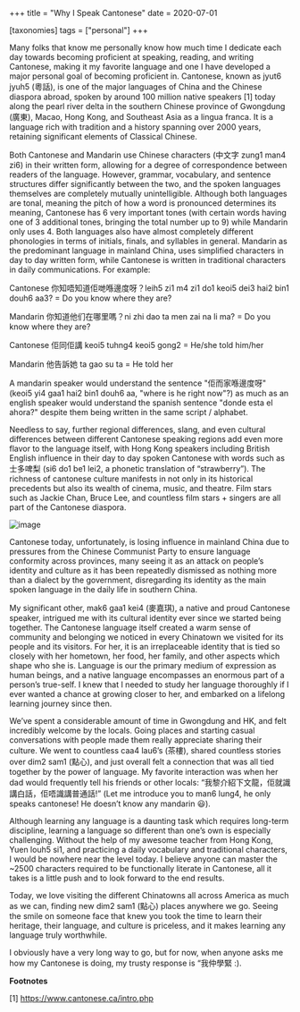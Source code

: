 +++
title = "Why I Speak Cantonese"
date = 2020-07-01

[taxonomies]
tags = ["personal"]
+++

Many folks that know me personally know how much time I dedicate each day towards becoming proficient at speaking, reading, and writing Cantonese, making it my favorite language and one I have developed a major personal goal of becoming proficient in. Cantonese, known as jyut6 jyuh5 (粵話), is one of the major languages of China and the Chinese diaspora abroad, spoken by around 100 million native speakers [1] today along the pearl river delta in the southern Chinese province of Gwongdung (廣東), Macao, Hong Kong, and Southeast Asia as a lingua franca. It is a language rich with tradition and a history spanning over 2000 years, retaining significant elements of Classical Chinese.

<!-- more -->

Both Cantonese and Mandarin use Chinese characters (中文字 zung1 man4 zi6) in their written form, allowing for a degree of correspondence between readers of the language. However, grammar, vocabulary, and sentence structures differ significantly between the two, and the spoken languages themselves are completely mutually unintelligible. Although both languages are tonal, meaning the pitch of how a word is pronounced determines its meaning, Cantonese has 6 very important tones (with certain words having one of 3 additional tones, bringing the total number up to 9) while Mandarin only uses 4. Both languages also have almost completely different phonologies in terms of initials, finals, and syllables in general. Mandarin as the predominant language in mainland China, uses simplified characters in day to day written form, while Cantonese is written in traditional characters in daily communications. For example:

Cantonese
你知唔知道佢哋喺邊度呀？leih5 zi1 m4 zi1 do1 keoi5 dei3 hai2 bin1 douh6 aa3? = Do you know where they are?

Mandarin
你知道他们在哪里嗎？ni zhi dao ta men zai na li ma? = Do you know where they are?

Cantonese
佢同佢講 keoi5 tuhng4 keoi5 gong2 = He/she told him/her

Mandarin
他告訴她 ta gao su ta = He told her

A mandarin speaker would understand the sentence "佢而家喺邊度呀" (keoi5 yi4 gaa1 hai2 bin1 douh6 aa, "where is he right now"?) as much as an english speaker would understand the spanish sentence "donde esta el ahora?" despite them being written in the same script / alphabet.

Needless to say, further regional differences, slang, and even cultural differences between different Cantonese speaking regions add even more flavor to the language itself, with Hong Kong speakers including British English influence in their day to day spoken Cantonese with words such as 士多啤梨 (si6 do1 be1 lei2, a phonetic translation of “strawberry”). The richness of cantonese culture manifests in not only in its historical precedents but also its wealth of cinema, music, and theatre. Film stars such as Jackie Chan, Bruce Lee, and countless film stars + singers are all part of the Cantonese diaspora.

![image](https://i.imgur.com/GkRLctw.jpg)

Cantonese today, unfortunately, is losing influence in mainland China due to pressures from the Chinese Communist Party to ensure language conformity across provinces, many seeing it as an attack on people’s identity and culture as it has been repeatedly dismissed as nothing more than a dialect by the government, disregarding its identity as the main spoken language in the daily life in southern China.

My significant other, mak6 gaa1 kei4 (麥嘉琪), a native and proud Cantonese speaker, intrigued me with its cultural identity ever since we started being together. The Cantonese language itself created a warm sense of community and belonging we noticed in every Chinatown we visited for its people and its visitors. For her, it is an irreplaceable identity that is tied so closely with her hometown, her food, her family, and other aspects which shape who she is. Language is our the primary medium of expression as human beings, and a native language encompasses an enormous part of a person’s true-self. I knew that I needed to study her language thoroughly if I ever wanted a chance at growing closer to her, and embarked on a lifelong learning journey since then.

We’ve spent a considerable amount of time in Gwongdung and HK, and felt incredibly welcome by the locals. Going places and starting casual conversations with people made them really appreciate sharing their culture. We went to countless caa4 lau6’s (茶樓), shared countless stories over dim2 sam1 (點心), and just overall felt a connection that was all tied together by the power of language. My favorite interaction was when her dad would frequently tell his friends or other locals: “我黎介紹下文龍，佢就識講白話，佢唔識講普通話!” (Let me introduce you to man6 lung4, he only speaks cantonese! He doesn’t know any mandarin 😃).

Although learning any language is a daunting task which requires long-term discipline, learning a language so different than one’s own is especially challenging. Without the help of my awesome teacher from Hong Kong, Yuen louh5 si1, and practicing a daily vocabulary and traditional characters, I would be nowhere near the level today. I believe anyone can master the ~2500 characters required to be functionally literate in Cantonese, all it takes is a little push and to look forward to the end results.

Today, we love visiting the different Chinatowns all across America as much as we can, finding new dim2 sam1 (點心) places anywhere we go. Seeing the smile on someone face that knew you took the time to learn their heritage, their language, and culture is priceless, and it makes learning any language truly worthwhile.

I obviously have a very long way to go, but for now, when anyone asks me how my Cantonese is doing, my trusty response is “我仲學緊 :).

**Footnotes**

[1] https://www.cantonese.ca/intro.php
